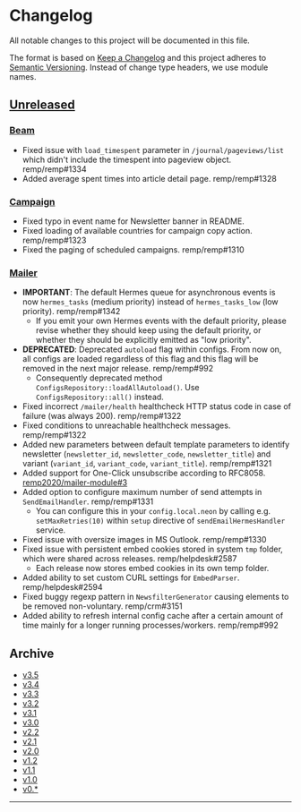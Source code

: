 # Changelog

All notable changes to this project will be documented in this file.

The format is based on [Keep a Changelog](http://keepachangelog.com/) and this project adheres to [Semantic Versioning](http://semver.org/). Instead of change type headers, we use module names.

## [Unreleased]

### [Beam]

- Fixed issue with `load_timespent` parameter in `/journal/pageviews/list` which didn't include the timespent into pageview object. remp/remp#1334
- Added average spent times into article detail page. remp/remp#1328

### [Campaign]

- Fixed typo in event name for Newsletter banner in README.
- Fixed loading of available countries for campaign copy action. remp/remp#1323
- Fixed the paging of scheduled campaigns. remp/remp#1310

### [Mailer]

- **IMPORTANT**: The default Hermes queue for asynchronous events is now `hermes_tasks` (medium priority) instead of `hermes_tasks_low` (low priority). remp/remp#1342
  - If you emit your own Hermes events with the default priority, please revise whether they should keep using the default priority, or whether they should be explicitly emitted as "low priority".
- **DEPRECATED**: Deprecated `autoload` flag within configs. From now on, all configs are loaded regardless of this flag and this flag will be removed in the next major release. remp/remp#992
  - Consequently deprecated method `ConfigsRepository::loadAllAutoload()`. Use `ConfigsRepository::all()` instead.
- Fixed incorrect `/mailer/health` healthcheck HTTP status code in case of failure (was always 200). remp/remp#1322
- Fixed conditions to unreachable healthcheck messages. remp/remp#1322
- Added new parameters between default template parameters to identify newsletter (`newsletter_id`, `newsletter_code`, `newsletter_title`) and variant (`variant_id`, `variant_code`, `variant_title`). remp/remp#1321
- Added support for One-Click unsubscribe according to RFC8058. [remp2020/mailer-module#3](https://github.com/remp2020/mailer-module/pull/3)
- Added option to configure maximum number of send attempts in `SendEmailHandler`. remp/remp#1331
  - You can configure this in your `config.local.neon` by calling e.g. `setMaxRetries(10)` within `setup` directive of `sendEmailHermesHandler` service. 
- Fixed issue with oversize images in MS Outlook. remp/remp#1330
- Fixed issue with persistent embed cookies stored in system `tmp` folder, which were shared across releases. remp/helpdesk#2587
  - Each release now stores embed cookies in its own temp folder.
- Added ability to set custom CURL settings for `EmbedParser`. remp/helpdesk#2594
- Fixed buggy regexp pattern in `NewsfilterGenerator` causing elements to be removed non-voluntary. remp/crm#3151
- Added ability to refresh internal config cache after a certain amount of time mainly for a longer running processes/workers. remp/remp#992

## Archive

- [v3.5](./changelogs/CHANGELOG-v3.5.md)
- [v3.4](./changelogs/CHANGELOG-v3.4.md)
- [v3.3](./changelogs/CHANGELOG-v3.3.md)
- [v3.2](./changelogs/CHANGELOG-v3.2.md)
- [v3.1](./changelogs/CHANGELOG-v3.1.md)
- [v3.0](./changelogs/CHANGELOG-v3.0.md)
- [v2.2](./changelogs/CHANGELOG-v2.2.md)
- [v2.1](./changelogs/CHANGELOG-v2.1.md)
- [v2.0](./changelogs/CHANGELOG-v2.0.md)
- [v1.2](./changelogs/CHANGELOG-v1.2.md)
- [v1.1](./changelogs/CHANGELOG-v1.1.md)
- [v1.0](./changelogs/CHANGELOG-v1.0.md)
- [v0.*](./changelogs/CHANGELOG-v0.md)

---

[Beam]: https://github.com/remp2020/remp/tree/master/Beam
[Campaign]: https://github.com/remp2020/remp/tree/master/Campaign
[Mailer]: https://github.com/remp2020/remp/tree/master/Mailer
[Sso]: https://github.com/remp2020/remp/tree/master/Sso
[Segments]: https://github.com/remp2020/remp/tree/master/Beam/go/cmd/segments
[Tracker]: https://github.com/remp2020/remp/tree/master/Beam/go/cmd/tracker

[Unreleased]: https://github.com/remp2020/remp/compare/3.2.0...master
